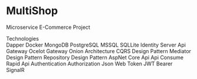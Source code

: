 # MultiShop

Microservice E-Commerce Project

Technologies                                  
Dapper
Docker
MongoDB
PostgreSQL
MSSQL
SQLLite
Identity Server
Api Gateway
Ocelot Gateway
Onion Architecture
CQRS Design Pattern
Mediator Design Pattern
Repository Design Pattern
AspNet Core Api
Api Consume
Rapid Api
Authentication
Authorization
Json Web Token
JWT Bearer
SignalR

 
